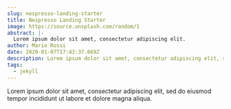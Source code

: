 ```yaml
---
slug: nespresso-landing-starter
title: Nespresso Landing Starter
image: https://source.unsplash.com/random/1
abstract: |-
  Lorem ipsum dolor sit amet, consectetur adipiscing elit.
author: Mario Rossi
date: 2020-01-07T17:43:37.669Z
description: Lorem ipsum dolor sit amet, consectetur adipiscing elit, sed do eiusmod tempor incididunt ut labore et dolore magna aliqua.
tags:
  - jekyll
---
```


Lorem ipsum dolor sit amet, consectetur adipiscing elit, sed do eiusmod tempor incididunt ut labore et dolore magna aliqua.
